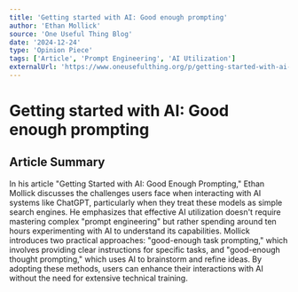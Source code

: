 ```yaml
---
title: 'Getting started with AI: Good enough prompting'
author: 'Ethan Mollick'
source: 'One Useful Thing Blog'
date: '2024-12-24'
type: 'Opinion Piece'
tags: ['Article', 'Prompt Engineering', 'AI Utilization']
externalUrl: 'https://www.oneusefulthing.org/p/getting-started-with-ai-good-enough'
---
```


# Getting started with AI: Good enough prompting

## Article Summary

In his article "Getting Started with AI: Good Enough Prompting," Ethan Mollick discusses the challenges users face when interacting with AI systems like ChatGPT, particularly when they treat these models as simple search engines. He emphasizes that effective AI utilization doesn't require mastering complex "prompt engineering" but rather spending around ten hours experimenting with AI to understand its capabilities. Mollick introduces two practical approaches: "good-enough task prompting," which involves providing clear instructions for specific tasks, and "good-enough thought prompting," which uses AI to brainstorm and refine ideas. By adopting these methods, users can enhance their interactions with AI without the need for extensive technical training.
